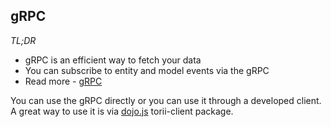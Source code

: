 ## gRPC

_TL;DR_

- gRPC is an efficient way to fetch your data
- You can subscribe to entity and model events via the gRPC
- Read more - [gRPC](https://grpc.io/docs/what-is-grpc/introduction/)

You can use the gRPC directly or you can use it through a developed client. A great way to use it is via [dojo.js](../../client/dojojs.md) torii-client package.
